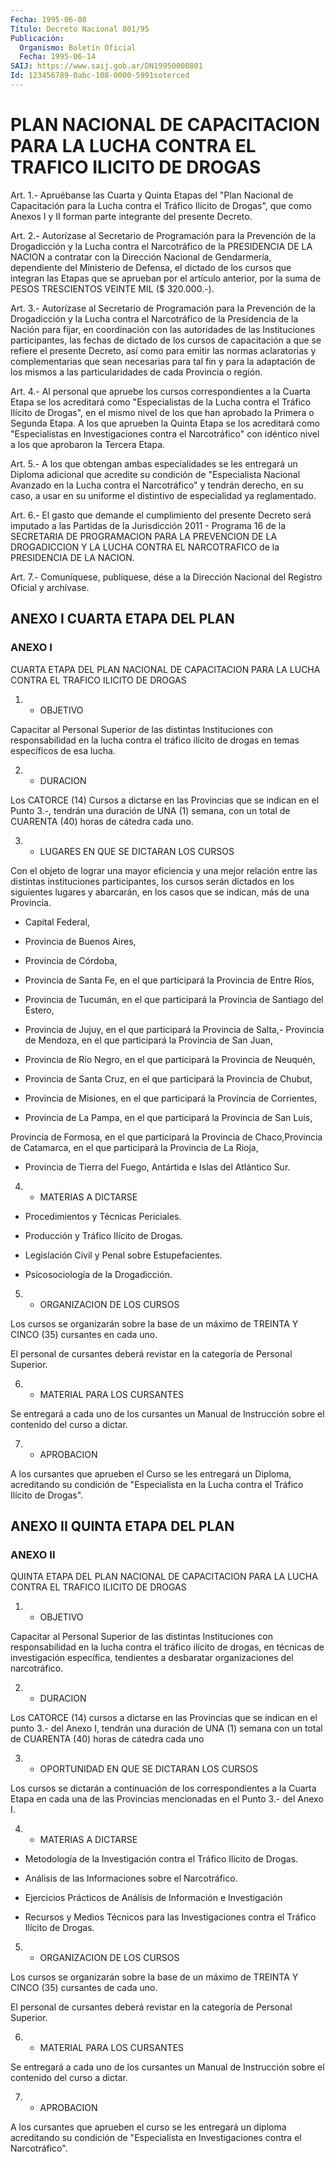 ```yaml
---
Fecha: 1995-06-08
Título: Decreto Nacional 801/95
Publicación:
  Organismo: Boletín Oficial
  Fecha: 1995-06-14
SAIJ: https://www.saij.gob.ar/DN19950000801
Id: 123456789-0abc-108-0000-5991soterced
---
```

# PLAN NACIONAL DE CAPACITACION PARA LA LUCHA CONTRA EL TRAFICO ILICITO DE DROGAS

<a id="1"></a>
Art.  1.-  Apruébanse  las  Cuarta  y  Quinta Etapas del "Plan Nacional de Capacitación para la Lucha contra  el  Tráfico  Ilícito de  Drogas",  que  como  Anexos  I y II forman parte integrante del presente Decreto.

<a id="2"></a>
Art.  2.-  Autorízase  al  Secretario  de Programación para la Prevención de la Drogadicción y la Lucha contra  el Narcotráfico de la  PRESIDENCIA DE LA NACION a contratar con la Dirección  Nacional de Gendarmería,  dependiente  del Ministerio de Defensa, el dictado de  los cursos que integran las  Etapas  que  se  aprueban  por  el artículo  anterior, por la suma de PESOS TRESCIENTOS VEINTE MIL  ($ 320.000.-).

<a id="3"></a>
Art.  3.-  Autorízase  al  Secretario  de Programación para la Prevención de la Drogadicción y la Lucha contra  el Narcotráfico de la  Presidencia  de la Nación para fijar, en coordinación  con  las autoridades  de las  Instituciones  participantes,  las  fechas  de dictado de los  cursos de capacitación a que se refiere el presente Decreto, así como para emitir las normas aclaratorias y complementarias  que  sean  necesarias  para  tal  fin  y  para  la adaptación de los  mismos  a las particularidades de cada Provincia o región.

<a id="4"></a>
Art. 4.- Al personal que apruebe los cursos correspondientes a la Cuarta  Etapa  se los acreditará como "Especialistas de la Lucha contra el Tráfico Ilícito  de Drogas", en el mismo nivel de los que han aprobado la Primera o Segunda  Etapa.  A  los  que  aprueben la Quinta Etapa se los acreditará como "Especialistas en Investigaciones  contra el Narcotráfico" con idéntico nivel  a  los que aprobaron la Tercera Etapa.

<a id="5"></a>
Art.  5.-  A  los  que  obtengan  ambas  especialidades se les entregará  un  Diploma  adicional  que  acredite  su  condición  de "Especialista Nacional Avanzado en la Lucha contra el Narcotráfico" y tendrán derecho, en su caso, a usar  en su uniforme el distintivo de especialidad ya reglamentado.

<a id="6"></a>
Art.  6.-  El  gasto  que demande el cumplimiento del presente Decreto será imputado a las  Partidas  de  la  Jurisdicción  2011 - Programa 16 de la SECRETARIA DE PROGRAMACION PARA LA PREVENCION  DE LA DROGADICCION Y LA LUCHA CONTRA EL NARCOTRAFICO de la PRESIDENCIA DE LA NACION.

<a id="7"></a>
Art. 7.- Comuníquese, publíquese, dése a la Dirección Nacional del Registro Oficial y archívase.

## ANEXO I CUARTA ETAPA DEL PLAN

### ANEXO I

<a id="1"></a>
CUARTA  ETAPA  DEL PLAN NACIONAL DE CAPACITACION PARA LA LUCHA CONTRA EL TRAFICO ILICITO DE DROGAS

1. - OBJETIVO

Capacitar al Personal  Superior de las distintas Instituciones con responsabilidad en la lucha  contra el tráfico ilícito de drogas en temas específicos de esa lucha.

2. - DURACION

Los  CATORCE  (14) Cursos a dictarse  en  las  Provincias  que  se indican en el Punto  3.-,  tendrán  una duración de UNA (1) semana, con  un  total  de  CUARENTA (40) horas de  cátedra  cada  uno.

3. - LUGARES EN QUE SE DICTARAN LOS CURSOS

Con el objeto de lograr  una mayor eficiencia y una mejor relación entre las distintas instituciones  participantes,  los cursos serán dictados  en los siguientes lugares y abarcarán, en los  casos  que se indican, más de una Provincia.

- Capital Federal,

- Provincia de Buenos Aires,

- Provincia de Córdoba,

- Provincia  de  Santa  Fe,  en el que participará la Provincia de Entre Ríos,

- Provincia de Tucumán, en el  que  participará  la  Provincia  de Santiago del Estero,

-  Provincia  de  Jujuy,  en  el  que  participará la Provincia de Salta,-  Provincia de Mendoza, en el que participará  la  Provincia de San Juan,

- Provincia  de  Río  Negro, en el que participará la Provincia de Neuquén,

- Provincia de Santa Cruz,  en  el que participará la Provincia de Chubut,

- Provincia de Misiones, en el que  participará  la  Provincia  de Corrientes,

-  Provincia  de  La  Pampa, en el que participará la Provincia de San Luis,

Provincia  de Formosa, en  el  que  participará  la  Provincia  de Chaco,Provincia  de  Catamarca,  en el que participará la Provincia de La Rioja,

- Provincia de Tierra del Fuego,  Antártida  e Islas del Atlántico Sur.

4. - MATERIAS A DICTARSE

- Procedimientos y Técnicas Periciales.

- Producción y Tráfico Ilícito de Drogas.

- Legislación Civil y Penal sobre Estupefacientes.

- Psicosociología de la Drogadicción.

5. - ORGANIZACION DE LOS CURSOS

Los cursos se organizarán sobre la base de un  máximo de TREINTA Y CINCO (35) cursantes en cada uno.

El  personal  de  cursantes  deberá  revistar  en la categoría  de Personal Superior.

6. - MATERIAL PARA LOS CURSANTES

Se entregará a cada uno de los cursantes un Manual  de Instrucción sobre el contenido del curso a dictar.

7. - APROBACION

A  los  cursantes  que  aprueben  el  Curso  se  les entregará  un Diploma,  acreditando  su condición de "Especialista  en  la  Lucha contra el Tráfico Ilícito de Drogas".

## ANEXO II QUINTA ETAPA DEL PLAN

### ANEXO II

<a id="1"></a>
QUINTA  ETAPA  DEL PLAN NACIONAL DE CAPACITACION PARA LA LUCHA CONTRA EL TRAFICO ILICITO DE DROGAS

1. - OBJETIVO

Capacitar al Personal  Superior de las distintas Instituciones con responsabilidad en la lucha  contra  el  tráfico ilícito de drogas, en  técnicas de investigación específica, tendientes  a  desbaratar organizaciones del narcotráfico.

2. - DURACION

Los  CATORCE  (14)  cursos  a  dictarse  en  las Provincias que se indican en el punto 3.- del Anexo I, tendrán una  duración  de  UNA (1)  semana con un total de CUARENTA (40) horas de cátedra cada uno

3. - OPORTUNIDAD EN QUE SE DICTARAN LOS CURSOS

Los cursos  se  dictarán  a continuación de los correspondientes a la Cuarta Etapa en cada una  de  las  Provincias  mencionadas en el Punto 3.- del Anexo I.

4. - MATERIAS A DICTARSE

-  Metodología  de la Investigación contra el Tráfico  Ilícito  de Drogas.

-  Análisis  de  las   Informaciones  sobre  el  Narcotráfico.

- Ejercicios Prácticos  de Análisis de Información e Investigación

- Recursos y Medios Técnicos  para  las  Investigaciones contra el Tráfico Ilícito de Drogas.

5. - ORGANIZACION DE LOS CURSOS

Los cursos se organizarán sobre la base de  un máximo de TREINTA Y CINCO (35) cursantes de cada uno.

El  personal  de  cursantes  deberá  revistar en la  categoría  de Personal Superior.

6. - MATERIAL PARA LOS CURSANTES

Se entregará a cada uno de los cursantes  un Manual de Instrucción sobre el contenido del curso a dictar.

7. - APROBACION

A los cursantes que aprueben el curso se les  entregará un diploma acreditando   su  condición  de  "Especialista  en  Investigaciones contra el Narcotráfico".